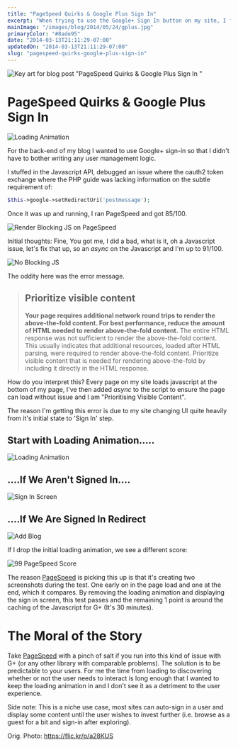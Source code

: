 ```yaml
---
title: "PageSpeed Quirks & Google Plus Sign In"
excerpt: "When trying to use the Google+ Sign In button on my site, I found a few difficulties at making it happy with PageSpeed Insights and put down a few notes."
mainImage: "/images/blog/2014/05/24/gplus.jpg"
primaryColor: "#8ade95"
date: "2014-03-13T21:11:29-07:00"
updatedOn: "2014-03-13T21:11:29-07:00"
slug: "pagespeed-quirks-google-plus-sign-in"
---
```

![Key art for blog post "PageSpeed Quirks & Google Plus Sign In "](/images/blog/2014/05/24/gplus.jpg)

# PageSpeed Quirks & Google Plus Sign In

![Loading Animation](/images/blog/2014/03/be60d6ac-d4f2-426b-8797-53dd4e5a836f.png "605")

For the back-end of my blog I wanted to use Google+ sign-in so that I didn't have to bother writing any user management logic.

I stuffed in the Javascript API, debugged an issue where the oauth2 token exchange where the PHP guide was lacking information on the subtle requirement of:

```php
$this->google->setRedirectUri('postmessage');
```

Once it was up and running, I ran PageSpeed and got 85/100.

![Render Blocking JS on PageSpeed](/images/blog/2014/03/Speed-Render-Blocking-JS.png "150")

Initial thoughts: Fine, You got me, I did a bad, what is it, oh a Javascript issue, let's fix that up, so an *async* on the Javascript and I'm up to 91/100.

![No Blocking JS](/images/blog/2014/03/No-Blocking.png "150")

The oddity here was the error message.

> ## Prioritize visible content
>
> **Your page requires additional network round trips to render the above-the-fold content. For best performance, reduce the amount of HTML needed to render above-the-fold content.** The entire HTML response was not sufficient to render the above-the-fold content. This usually indicates that additional resources, loaded after HTML parsing, were required to render above-the-fold content. Prioritize visible content that is needed for rendering above-the-fold by including it directly in the HTML response.

How do you interpret this? Every page on my site loads javascript at the bottom of my page, I've then added *async* to the script to ensure the page can load without issue and I am "Prioritising Visible Content".

The reason I'm getting this error is due to my site changing UI quite heavily from it's initial state to 'Sign In' step.

## Start with Loading Animation.....

![Loading Animation](/images/blog/2014/03/be60d6ac-d4f2-426b-8797-53dd4e5a836f.png "605")

## ....If We Aren't Signed In....

![Sign In Screen](/images/blog/2014/03/c6d5ae76-11fe-4d13-a59a-4b4887ca62de.png "605")

## ....If We Are Signed In Redirect

![Add Blog](/images/blog/2014/03/9357c611-f69e-4b48-984c-4017a7e99330.png "605")

If I drop the initial loading animation, we see a different score:

![99 PageSpeed Score](/images/blog/2014/03/99-Score.png "150")

The reason [PageSpeed](https://developers.google.com/speed/pagespeed/insights/) is picking this up is that it's creating two screenshots during the  test. One early on in the page load and one at the end, which it compares. By removing the loading animation and displaying the sign in screen, this test passes and the remaining 1 point is around the caching of the Javascript for G+ (It's 30 minutes).

# The Moral of the Story

Take [PageSpeed](https://developers.google.com/speed/pagespeed/insights/) with a pinch of salt if you run into this kind of issue with G+ (or any other library with comparable problems). The solution is to be predictable to your users. For me the time from loading to discovering whether or not the user needs to interact is long enough that I wanted to keep the loading animation in and I don't see it as a detriment to the user experience.

Side note: This is a niche use case, most sites can auto-sign in a user and display some content until the user wishes to invest further (i.e. browse as a guest for a bit and sign-in after exploring).

Orig. Photo: <https://flic.kr/p/a28KUS>